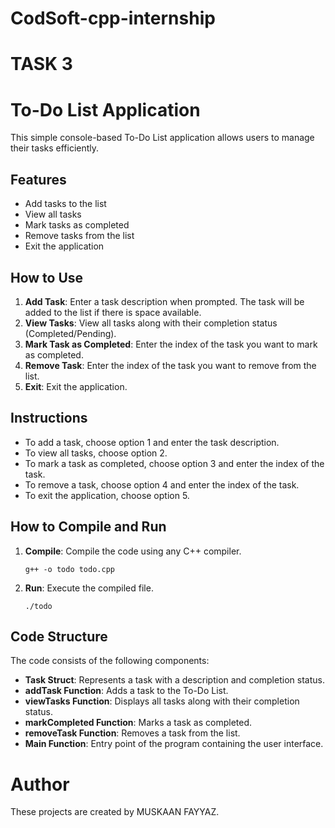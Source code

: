 # CodSoft-cpp-internship

# TASK 3

# To-Do List Application

This simple console-based To-Do List application allows users to manage their tasks efficiently.

## Features

- Add tasks to the list
- View all tasks
- Mark tasks as completed
- Remove tasks from the list
- Exit the application

## How to Use

1. **Add Task**: Enter a task description when prompted. The task will be added to the list if there is space available.
2. **View Tasks**: View all tasks along with their completion status (Completed/Pending).
3. **Mark Task as Completed**: Enter the index of the task you want to mark as completed.
4. **Remove Task**: Enter the index of the task you want to remove from the list.
5. **Exit**: Exit the application.

## Instructions

- To add a task, choose option 1 and enter the task description.
- To view all tasks, choose option 2.
- To mark a task as completed, choose option 3 and enter the index of the task.
- To remove a task, choose option 4 and enter the index of the task.
- To exit the application, choose option 5.

## How to Compile and Run

1. **Compile**: Compile the code using any C++ compiler.
   ```
   g++ -o todo todo.cpp
   ```
2. **Run**: Execute the compiled file.
   ```
   ./todo
   ```

## Code Structure

The code consists of the following components:

- **Task Struct**: Represents a task with a description and completion status.
- **addTask Function**: Adds a task to the To-Do List.
- **viewTasks Function**: Displays all tasks along with their completion status.
- **markCompleted Function**: Marks a task as completed.
- **removeTask Function**: Removes a task from the list.
- **Main Function**: Entry point of the program containing the user interface.


# Author

These projects are created by MUSKAAN FAYYAZ.
